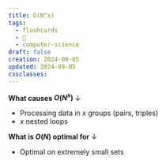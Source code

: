 ```yaml
---
title: O(N^x)
tags:
  - flashcards
  - 🌱
  - computer-science
draft: false
creation: 2024-09-05
updated: 2024-09-05
cssclasses: 
---
```

**What causes $O(N^{x})$**
↓
- Processing data in $x$ groups (pairs, triples)
- $x$ nested loops
<!--SR:!2024-12-17,10,270-->

**What is $O(N)$ optimal for**
↓
- Optimal on extremely small sets
<!--SR:!2024-12-12,4,272-->

